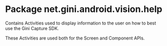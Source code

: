 # Package net.gini.android.vision.help

Contains Activities used to display information to the user on how to best use the Gini Capture SDK.

These Activities are used both for the Screen and Component APIs.